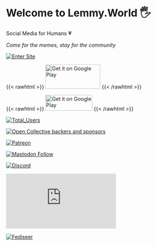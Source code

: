 ---
---
# Welcome to Lemmy.World 🖐

Social Media for Humans 💗

*Come for the memes, stay for the community*

[![Enter Site](/images/enter-site.png)](https://p.lemmy.world/?type=Local)


{{< rawhtml >}}
<a href='https://play.google.com/store/apps/details?id=io.syncapps.lemmy_sync'><img alt='Get it on Google Play' src='https://play.google.com/intl/en_us/badges/static/images/badges/en_badge_web_generic.png' width="150" height="66"/></a>
{{< /rawhtml >}}

{{< rawhtml >}}
<a href='https://apps.apple.com/us/app/memmy-for-lemmy/id6450204299'><img alt='Get it on Google Play' src='https://developer.apple.com/news/images/download-on-the-app-store-badge.png' width="128" height="43"/></a>
{{< /rawhtml >}}

[![Total_Users](https://img.shields.io/badge/dynamic/json?url=https%3A%2F%2Flemmy.world%2Fnodeinfo%2F2.0.json&query=%24.usage.users.total&style=for-the-badge&logo=lemmy&label=Total%20Users)](https://fedidb.org/network/instance/lemmy.world)

[![Open Collective backers and sponsors](https://img.shields.io/opencollective/all/mastodonworld?style=flat-square&logo=opencollective&color=7FADF2)](https://opencollective.com/mastodonworld)

[![Patreon](https://img.shields.io/badge/Patreon-MastodonWorld-green?style=flat-square&amp;logo=patreon&amp;color=lightblue)](https://patreon.com/mastodonworld)

[![Mastodon Follow](https://img.shields.io/mastodon/follow/110952393950540579?domain=https%3A%2F%2Fmastodon.world&style=flat-square&logo=mastodon&color=6364FF)](https://mastodon.world/@LemmyWorld)

[![Discord](https://img.shields.io/discord/1120387349864534107?style=flat-square&logo=discord&color=565EAE)](https://discord.gg/lemmyworld)

[![Matrix](https://img.shields.io/matrix/lemmy.world_general%3Amatrix.org?style=flat-square&logo=matrix&color=blue)](https://matrix.to/#/#general:lemmy.world)

[![Fediseer](https://fediseer.com/api/v1/badges/endorsements/lemmy.world.svg)](https://gui.fediseer.com/instances/detail/lemmy.world)
